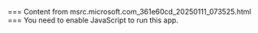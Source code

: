 === Content from msrc.microsoft.com_361e60cd_20250111_073525.html ===
You need to enable JavaScript to run this app.
